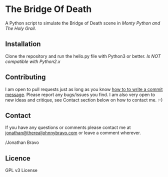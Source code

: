The Bridge Of Death
===========

A Python script to simulate the Bridge of Death scene in *Monty Python and The Holy Grail*.

## Installation

Clone the repository and run the hello.py file with Python3 or better. *Is NOT compatible with Python2.x*

## Contributing

I am open to pull requests just as long as you know <a href="http://tbaggery.com/2008/04/19/a-note-about-git-commit-messages.html" target= "_blank">how to to write a commit message</a>.
Please report any bugs/issues you find. I am also very open to new ideas and
critique, see Contact section below on how to contact me. :-)

## Contact

If you have any questions or comments please contact me at <a title="jonathan@therealjohnnybravo.com" href="mailto:jonathan@therealjohnnybravo.com">jonathan@therealjohnnybravo.com</a> or leave a comment wherever.

/Jonathan Bravo

## Licence

GPL v3 License
